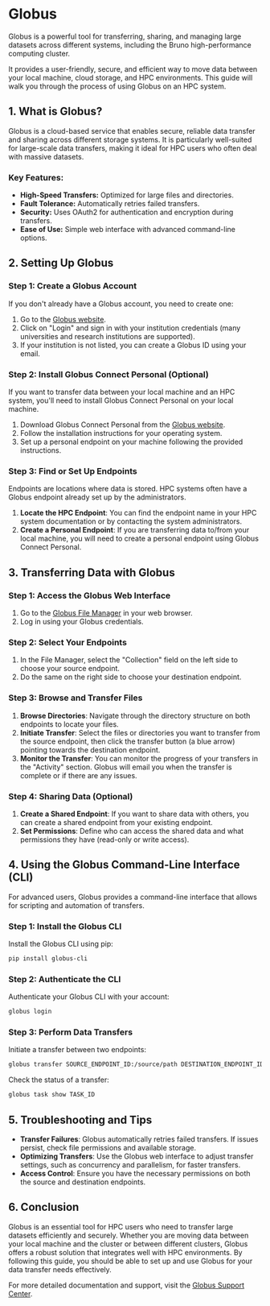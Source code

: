# Globus

Globus is a powerful tool for transferring, sharing, and managing large datasets across different systems, including the Bruno high-performance computing cluster. 

It provides a user-friendly, secure, and efficient way to move data between your local machine, cloud storage, and HPC environments. This guide will walk you through the process of using Globus on an HPC system.

## 1. What is Globus?

Globus is a cloud-based service that enables secure, reliable data transfer and sharing across different storage systems. It is particularly well-suited for large-scale data transfers, making it ideal for HPC users who often deal with massive datasets.

### Key Features:
- **High-Speed Transfers:** Optimized for large files and directories.
- **Fault Tolerance:** Automatically retries failed transfers.
- **Security:** Uses OAuth2 for authentication and encryption during transfers.
- **Ease of Use:** Simple web interface with advanced command-line options.

## 2. Setting Up Globus

### Step 1: Create a Globus Account
If you don't already have a Globus account, you need to create one:

1. Go to the [Globus website](https://www.globus.org/).
2. Click on "Login" and sign in with your institution credentials (many universities and research institutions are supported).
3. If your institution is not listed, you can create a Globus ID using your email.

### Step 2: Install Globus Connect Personal (Optional)
If you want to transfer data between your local machine and an HPC system, you'll need to install Globus Connect Personal on your local machine.

1. Download Globus Connect Personal from the [Globus website](https://www.globus.org/globus-connect-personal).
2. Follow the installation instructions for your operating system.
3. Set up a personal endpoint on your machine following the provided instructions.

### Step 3: Find or Set Up Endpoints
Endpoints are locations where data is stored. HPC systems often have a Globus endpoint already set up by the administrators.

1. **Locate the HPC Endpoint**: You can find the endpoint name in your HPC system documentation or by contacting the system administrators.
2. **Create a Personal Endpoint**: If you are transferring data to/from your local machine, you will need to create a personal endpoint using Globus Connect Personal.

## 3. Transferring Data with Globus

### Step 1: Access the Globus Web Interface

1. Go to the [Globus File Manager](https://app.globus.org/file-manager) in your web browser.
2. Log in using your Globus credentials.

### Step 2: Select Your Endpoints

1. In the File Manager, select the "Collection" field on the left side to choose your source endpoint.
2. Do the same on the right side to choose your destination endpoint.

### Step 3: Browse and Transfer Files

1. **Browse Directories**: Navigate through the directory structure on both endpoints to locate your files.
2. **Initiate Transfer**: Select the files or directories you want to transfer from the source endpoint, then click the transfer button (a blue arrow) pointing towards the destination endpoint.
3. **Monitor the Transfer**: You can monitor the progress of your transfers in the "Activity" section. Globus will email you when the transfer is complete or if there are any issues.

### Step 4: Sharing Data (Optional)

1. **Create a Shared Endpoint**: If you want to share data with others, you can create a shared endpoint from your existing endpoint.
2. **Set Permissions**: Define who can access the shared data and what permissions they have (read-only or write access).

## 4. Using the Globus Command-Line Interface (CLI)

For advanced users, Globus provides a command-line interface that allows for scripting and automation of transfers.

### Step 1: Install the Globus CLI

Install the Globus CLI using pip:
```bash
pip install globus-cli
```

### Step 2: Authenticate the CLI

Authenticate your Globus CLI with your account:
```bash
globus login
```

### Step 3: Perform Data Transfers

Initiate a transfer between two endpoints:
```bash
globus transfer SOURCE_ENDPOINT_ID:/source/path DESTINATION_ENDPOINT_ID:/destination/path
```

Check the status of a transfer:
```bash
globus task show TASK_ID
```

## 5. Troubleshooting and Tips

- **Transfer Failures**: Globus automatically retries failed transfers. If issues persist, check file permissions and available storage.
- **Optimizing Transfers**: Use the Globus web interface to adjust transfer settings, such as concurrency and parallelism, for faster transfers.
- **Access Control**: Ensure you have the necessary permissions on both the source and destination endpoints.

## 6. Conclusion

Globus is an essential tool for HPC users who need to transfer large datasets efficiently and securely. Whether you are moving data between your local machine and the cluster or between different clusters, Globus offers a robust solution that integrates well with HPC environments. By following this guide, you should be able to set up and use Globus for your data transfer needs effectively.

For more detailed documentation and support, visit the [Globus Support Center](https://support.globus.org/hc/en-us).
